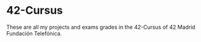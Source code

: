 # 42-Cursus
These are all my projects and exams grades in the 42-Cursus of 42 Madrid Fundación Telefónica.
